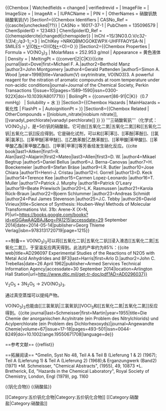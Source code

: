 {{Chembox
| Watchedfields = changed
| verifiedrevid = 
| ImageFile = 
| ImageSize = 
| ImageAlt = 
| IUPACName = 
| PIN = 
| OtherNames = 硝酸钒酰<BR>硝酸氧钒(V)
|Section1={{Chembox Identifiers
| CASNo_Ref = {{cascite|unchecked|??}}
| CASNo = 16017-37-1
| PubChem = 135096579
| ChemSpiderID = 123483
| ChemSpiderID_Ref = {{chemspidercite|changedt|chemspider}}
| InChI =1S/3NO3.O.V/c3*2-1(3)4;;/q3*-1;;+3
| InChIKey =NRKQBMOGOKEWPX-UHFFFAOYSA-N
| SMILES = [V](O[N+]([O-])=O)(O[N+]([O-])=O)(O[N+]([O-])=O)=O }}
|Section2={{Chembox Properties
| Formula = VO(NO<sub>3</sub>)<sub>3</sub>
| MolarMass = 252.953 g/mol
| Appearance = 黄色液体
| Density = 
| MeltingPt = {{convert|2|C|K}}<ref name="Dove1998">{{cite journal|last=Dove|first=Michael F. A.|author2=Berthold Manz |author3=John Montgomery |author4=Gerald Pattenden |author5=Simon A. Wood |year=1998|title=Vanadium(V) oxytrinitrate, VO(NO3)3. A powerful reagent for the nitration of aromatic compounds at room temperature under non-acidic conditions|journal=Journal of the Chemical Society, Perkin Transactions 1|issue=10|pages=1589–1590|issn=0300-922X|doi=10.1039/A801771I}}</ref>
| BoilingPt = {{convert|86-91|C|K}}（0.7 mmHg）
| Solubility = 水
 }}
|Section3={{Chembox Hazards
| MainHazards = 氧化性
| FlashPt = 
| AutoignitionPt =
 }}
|Section8={{Chembox Related
| OtherCompounds = [[niobium_nitrate|niobium nitrate]], [[vanadyl_perchlorate|vanadyl perchlorate]]
 }}
}}
'''三硝酸氧钒'''（化学式：VO(NO<sub>3</sub>)<sub>3</sub>），是+5价钒的硝酸盐。它可由[[五氧化二氮|五氧化二氮]]和[[五氧化二钒|五氧化二钒]]反应得到。它是硝化试剂，可以和[[苯|苯]]、[[苯酚|苯酚]]、[[氯苯|氯苯]]、[[苯甲醚|苯甲醚]]、[[乙酰苯胺|乙酰苯胺]]、[[苯甲酸|苯甲酸]]、[[苯甲酸乙酯|苯甲酸乙酯]]、[[甲苯|甲苯]]等芳香烃发生硝化反应。<ref name="AitkenAlajarin2014">{{cite book|last1=Aitken|first1=R. Alan|last2=Alajarin|first2=Mateo|last3=Allen|first3=D. W. |author4=Mikael Begtrup |author5=Daniel Bellus |author6=J. Berna-Canovas |author7=H. Boeckemeier |author8=Stefan Bräse |author9=I.R. Butler |author10=Jose Chiara |author11=Henri-J. Cristau |author12=I. Gorrell |author13=D. Keck |author14=Terence Kee |author15=Carmen Lopez-Leonardo |author16=T. Muller |author17=Patrick J. Murphy |author18=Patrick O'Leary |author19=Beate Priewisch |author20=L.K. Rasmussen |author21=Karola Rück-Braun |author22=Bjoern Schlummer |author23=Andreas Schmidt |author24=Paul James Stevenson |author25=J.C. Tebby |author26=David Virieux|title=Science of Synthesis: Houben-Weyl Methods of Molecular Transformations Vol. 31b: Arene-X (X=N, P)|url=https://books.google.com/books?id=eiGGAwAAQBAJ&pg=PA1215|accessdate=29 September 2014|date=2014-05-14|publisher=Georg Thieme Verlag|isbn=9783131720719|page=1215}}</ref>

==制备==
VO(NO<sub>3</sub>)<sub>3</sub>可以将[[五氧化二钒|五氧化二钒]]浸入液态[[五氧化二氮|五氧化二氮]]，于室温反应两天得到。此法的产率约为85%：<ref name="Harris62">{{cite web|title=AD296097 Experimental Studies of the Reactions of N2O5 with Metal Acid Anhydrides and BF3|last=Harris|first=Arlo D.|author2=John C. Trebellas|date=26 April 1962|publisher=Armed Services Technical Information Agency|accessdate=30 September 2014|location=Arlington Hall Station|url=http://www.dtic.mil/get-tr-doc/pdf?AD=AD0296037}}</ref>

V<sub>2</sub>O<sub>5</sub> + 3N<sub>2</sub>O<sub>5</sub> → 2VO(NO<sub>3</sub>)<sub>3</sub>.

通过真空蒸馏可以提纯产物。<ref name="Harris62"/>

VO(NO<sub>3</sub>)<sub>3</sub>也能由[[三氯氧钒|三氯氧钒]]VOCl<sub>3</sub>和[[五氧化二氮|五氧化二氮]]反应得到。<ref name="Schmeisser1955">{{cite journal|last=Schmeisser|first=Martin|year=1955|title=Die Chemie der anorganischen Acylnitrate (ein Problem des Nitrylchlorids) und Acylperchlorate (ein Problem des Dichlorhexoxyds)|journal=Angewandte Chemie|volume=67|issue=17–18|pages=493–501|issn=0044-8249|doi=10.1002/ange.19550671708|language=de}}</ref>

==参考文献==
{{reflist}}

==拓展阅读==
*Gmelin, Syst No 48, Teil A & Teil B (Lieferung 1 & 2) (1967); Teil A (Lieferung 1) & Teil A (Lieferung 2) (1968);& Erganzungwerk (Band2)(1971) 
*M. Schmeisser, "Chemical Abstracts", (1955), 49, 10873
*L. Bretherick, Ed, "Hazards in the Chemical Laboratory", Royal Society of Chemistry, London, Engl (1979), pg. 1160

{{钒化合物}}
{{硝酸盐}}

[[Category:五价钒化合物|Category:五价钒化合物]]
[[Category:硝酸盐|Category:硝酸盐]]